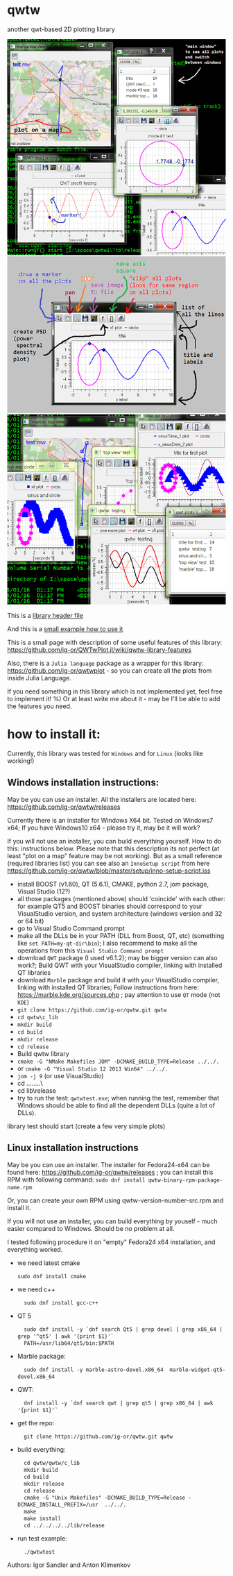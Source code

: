 # qwtw
another qwt-based 2D plotting library

![](readme/p1.png "plot examples")
![](readme/p2.png "plot description")
![](readme/p3.png "plot examples #2")

This is a [library header file](https://github.com/ig-or/qwtw/blob/master/qwtw/c_lib/qwtw_c.h)

And this is a [small example how to use it](https://github.com/ig-or/qwtw/blob/master/qwtw/c_lib/qwtwtest.cpp)

This is a small page with description of some useful features of this library: https://github.com/ig-or/QWTwPlot.jl/wiki/qwtw-library-features


Also, there is a `Julia language` package as a wrapper for this library: https://github.com/ig-or/qwtwplot - so you can create all the plots from inside Julia Language.

If you need something in this library which is not implemented yet, feel free to implement it! %) Or at least write me about it - may be I'll be able to add the features you need.



how to install it:
==========================
Currently, this library was tested for `Windows` and for `Linux` (looks like working!)

## Windows installation instructions:

May be you can use an installer. All the installers are located here:
		https://github.com/ig-or/qwtw/releases

Currently there is an installer for Windows X64 bit. Tested on Windows7 x64; If you have Windows10 x64 - please try it, may be it will work?

If you will not use an installer, you can build everything yourself.  How to do this: instructions below. Please note that this description its not perfect (at least "plot on a map" feature may be not working). But as a small reference (required libraries list) you can see also an `InnoSetup script` from here https://github.com/ig-or/qwtw/blob/master/setup/inno-setup-script.iss


* install BOOST (v1.60), QT (5.6.1), CMAKE, python 2.7, jom package, Visual Studio (12?)
* all those packages (mentioned above) should 'coincide' with each other: for example
  QT5 and BOOST binaries should correspond to your VisualStudio version, and system architecture (windows version and 32 or 64 bit)
* go to Visual Studio Command prompt
* make all the DLLs be in your PATH (DLL from Boost, QT, etc) (something like `set PATH=my-qt-dir\bin`); I also recommend to make all the operations from this `Visual Studio Command prompt`
* download `QWT` package (I used v6.1.2); may be bigger version can also work?; Build QWT with your VisualStudio compiler, linking with installed QT libraries
* download `Marble` package  and build it with your VisualStudio compiler, linking with installed QT libraries; Follow instructions from here: https://marble.kde.org/sources.php ; pay attention to use `QT` mode (not `KDE`)
* `git clone https://github.com/ig-or/qwtw.git qwtw`
* `cd qwtw\c_lib`
* `mkdir build`
* `cd build`
* `mkdir release`
* `cd release`
* Build qwtw library
 * `cmake -G "NMake Makefiles JOM" -DCMAKE_BUILD_TYPE=Release ../../.`
 * or `cmake -G "Visual Studio 12 2013 Win64" ../../.`
* `jom -j 9` (or use VisualStudio)
* cd ..\..\..\..\
* cd lib\release
* try to run the test: `qwtwtest.exe`; when running the test, remember that Windows should be able to find all the dependent DLLs (quite a lot of DLLs).

library test should start (create a few very simple plots)


## Linux installation instructions
May be you can use an installer. The installer for Fedora24-x64 can be found here: 	https://github.com/ig-or/qwtw/releases ; you can install this RPM with following command: `sudo dnf install qwtw-binary-rpm-package-name.rpm`

Or, you can create your own RPM using qwtw-version-number-src.rpm and install it.

If you will not use an installer, you  can build everything by youself - much easier compared to Windows. Should be no problem at all.

I tested following procedure it on "empty" Fedora24 x64 installation, and everything worked.

*  we need latest cmake

       sudo dnf install cmake
* we need c++

        sudo dnf install gcc-c++
* QT 5

        sudo dnf install -y `dnf search Qt5 | grep devel | grep x86_64 | grep '^qt5' | awk '{print $1}'`
        PATH=/usr/lib64/qt5/bin:$PATH
* Marble package:

        sudo dnf install -y marble-astro-devel.x86_64  marble-widget-qt5-devel.x86_64
* QWT:

        dnf install -y `dnf search qwt | grep qt5 | grep x86_64 | awk '{print $1}'`
* get the repo:

        git clone https://github.com/ig-or/qwtw.git qwtw
* build everything:

        cd qwtw/qwtw/c_lib
        mkdir build
        cd build
        mkdir release
        cd release
        cmake -G "Unix Makefiles" -DCMAKE_BUILD_TYPE=Release -DCMAKE_INSTALL_PREFIX=/usr  ../../.
        make
		make install
        cd ../../../../lib/release
* run test example:

        ./qwtwtest





Authors: Igor Sandler and Anton Klimenkov
